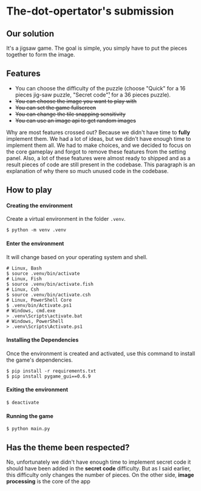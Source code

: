 # The-dot-opertator's submission

## Our solution
It's a jigsaw game. The goal is simple, you simply have to put the pieces together to form the image.

## Features
- You can choose the difficulty of the puzzle (choose "Quick" for a 16 pieces jig-saw puzzle, "Secret code"[¹](#m) for a 36 pieces puzzle).
- ~~You can choose the image you want to play with~~
- ~~You can set the game fullscreen~~
- ~~You can change the tile snapping sensitivity~~
- ~~You can use an image api to get random images~~

Why are most features crossed out? Because we didn't have time to **fully** implement them. We had a lot of ideas, but we didn't have enough time to implement them all.
We had to make choices, and we decided to focus on the core gameplay and forgot to remove these features from the setting panel. 
Also, a lot of these features were almost ready to shipped and as a result pieces of code are still present in the codebase. This paragraph is an explanation of why there so much unused code in the codebase.


## How to play

#### Creating the environment
Create a virtual environment in the folder `.venv`.
```shell
$ python -m venv .venv
```

#### Enter the environment
It will change based on your operating system and shell.
```shell
# Linux, Bash
$ source .venv/bin/activate
# Linux, Fish
$ source .venv/bin/activate.fish
# Linux, Csh
$ source .venv/bin/activate.csh
# Linux, PowerShell Core
$ .venv/bin/Activate.ps1
# Windows, cmd.exe
> .venv\Scripts\activate.bat
# Windows, PowerShell
> .venv\Scripts\Activate.ps1
```

#### Installing the Dependencies
Once the environment is created and activated, use this command to install the game's dependencies.
```shell
$ pip install -r requirements.txt
$ pip install pygame_gui==0.6.9
```

#### Exiting the environment

```shell
$ deactivate
```


#### Running the game
```shell
$ python main.py
```

## Has the theme been respected?
No, unfortunately we didn't have enough time to implement secret code it should have been added in the **secret code** difficulty.
But as I said earlier, this difficulty only changes the number of pieces. On the other side, **image processing** is the core of the app
